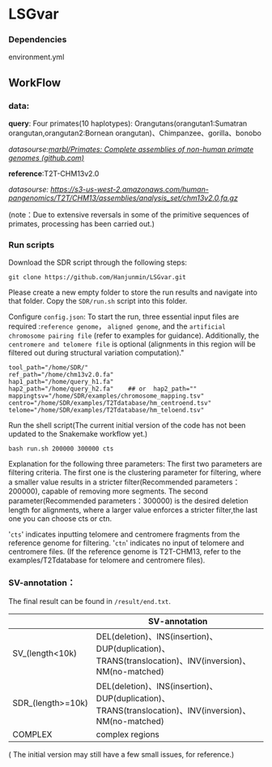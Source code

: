# LSGvar



### Dependencies


environment.yml

## WorkFlow




### data:

**query**: Four primates(10 haplotypes): Orangutans(orangutan1:Sumatran orangutan,orangutan2:Bornean orangutan)、Chimpanzee、gorilla、bonobo

*datasourse:[marbl/Primates: Complete assemblies of non-human primate genomes (github.com)](https://github.com/marbl/Primates?tab=readme-ov-file)*

**reference**:T2T-CHM13v2.0

*datasourse: https://s3-us-west-2.amazonaws.com/human-pangenomics/T2T/CHM13/assemblies/analysis_set/chm13v2.0.fa.gz*

(note：Due to extensive reversals in some of the primitive sequences of primates, processing has been carried out.)



### Run scripts

Download the SDR script through the following steps:

```shell
git clone https://github.com/Hanjunmin/LSGvar.git
```

Please create a new empty folder to store the run results and navigate into that folder. Copy the `SDR/run.sh` script into this folder.

Configure `config.json`: To start the run, three essential input files are required :`reference genome`， `aligned genome`, and the `artificial chromosome pairing file` (refer to examples for guidance). Additionally, the `centromere and telomere file` is optional (alignments in this region will be filtered out during structural variation computation)."



```shell
tool_path="/home/SDR/"
ref_path="/home/chm13v2.0.fa"
hap1_path="/home/query_h1.fa"
hap2_path="/home/query_h2.fa"    ## or  hap2_path=""
mappingtsv="/home/SDR/examples/chromosome_mapping.tsv"
centro="/home/SDR/examples/T2Tdatabase/hm_centroend.tsv"
telome="/home/SDR/examples/T2Tdatabase/hm_teloend.tsv"
```

Run the shell script(The current initial version of the code has not been updated to the Snakemake workflow yet.)

```shell
bash run.sh 200000 300000 cts
```

Explanation for the following three parameters: The first two parameters are filtering criteria. The first one is the clustering parameter for filtering, where a smaller value results in a stricter filter(Recommended parameters：200000), capable of removing more segments. The second parameter(Recommended parameters：300000) is the desired deletion length for alignments, where a larger value enforces a stricter filter,the last one you can choose cts or ctn.

'`cts`' indicates inputting telomere and centromere fragments from the reference genome for filtering.
'`ctn`' indicates no input of telomere and centromere files. (If the reference genome is T2T-CHM13, refer to the examples/T2Tdatabase for telomere and centromere files).

### SV-annotation：

The final result can be found in `/result/end.txt`.

|                   | SV-annotation                                                |
| ----------------- | ------------------------------------------------------------ |
| SV_(length<10k)   | DEL(deletion)、INS(insertion)、DUP(duplication)、TRANS(translocation)、INV(inversion)、NM(no-matched) |
| SDR_(length>=10k) | DEL(deletion)、INS(insertion)、DUP(duplication)、TRANS(translocation)、INV(inversion)、NM(no-matched) |
| COMPLEX           | complex regions                                              |



( The initial version may still have a few small issues, for reference.)

